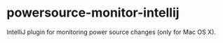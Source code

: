 powersource-monitor-intellij
============================

IntelliJ plugin for monitoring power source changes (only for Mac OS X).